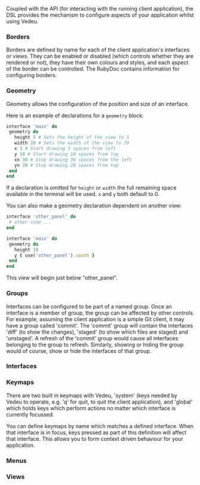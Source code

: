Coupled with the API (for interacting with the running client application), the
 DSL provides the mechanism to configure aspects of your application whilst
 using Vedeu.


### Borders

Borders are defined by name for each of the client application's interfaces or
 views. They can be enabled or disabled (which controls whether they are
 rendered or not), they have their own colours and styles, and each aspect of
 the border can be controlled. The RubyDoc contains information for
 configuring borders.

### Geometry

Geometry allows the configuration of the position and size of an interface.

Here is an example of declarations for a `geometry` block:

 ```ruby
interface 'main' do
  geometry do
    height 5 # Sets the height of the view to 5
    width 20 # Sets the width of the view to 20
    x 3 # Start drawing 3 spaces from left
    y 10 # Start drawing 10 spaces from top
    xn 30 # Stop drawing 30 spaces from the left
    yn 20 # Stop drawing 20 spaces from top
  end
end
```

If a declaration is omitted for `height` or `width` the full remaining space
available in the terminal will be used. `x` and `y` both default to 0.

You can also make a geometry declaration dependent on another view:

 ```ruby
interface 'other_panel' do
  # other code ...
end

interface 'main' do
  geometry do
    height 10
    y { use('other_panel').south }
  end
end
```

This view will begin just below "other\_panel".

### Groups

Interfaces can be configured to be part of a named group. Once an interface is a
 member of group, the group can be affected by other controls. For example,
 assuming the client application is a simple Git client, it may have a group
 called 'commit'. The 'commit' group will contain the interfaces 'diff' (to show
 the changes), 'staged' (to show which files are staged) and 'unstaged'. A
 refresh of the 'commit' group would cause all interfaces belonging to the group
 to refresh. Similarly, showing or hiding the group would of course, show or
 hide the interfaces of that group.

### Interfaces



### Keymaps

There are two built in keymaps with Vedeu, 'system' (keys needed by Vedeu to
 operate, e.g. 'q' for quit, to quit the client application), and 'global' which
 holds keys which perform actions no matter which interface is currently
 focussed.

You can define keymaps by name which matches a defined interface. When that
 interface is in focus, keys pressed as part of this definition will affect
 that interface. This allows you to form context driven behaviour for your
 application.


### Menus



### Views



